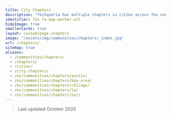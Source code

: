 ```yaml
---
title: City Chapters
description: "Techqueria has multiple chapters in cities across the country. 🌎"
identifier: fas fa-map-marker-alt
hideImage: true
smallerCards: true
layout: custom/page-chapters
image: "/assets/img/communities/chapters/_index.jpg"
url: /chapters/
sitemap: true
aliases:
  - /communities/chapters/
  - /chapters/
  - /cities/
  - /city-chapters/
  - /es/communities/chapters/austin/
  - /es/communities/chapters/bay-area/
  - /es/communities/chapters/chicago/
  - /es/communities/chapters/la/
  - /es/communities/chapters/nyc/
---
```


> Last updated October 2020